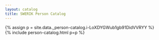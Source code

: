```yaml
---
layout: catalog
title: SWERIK Person Catalog
---
```

{% assign p = site.data._person-catalog.i-LoXDYGWub1gb91DidVVRYY %}
{% include person-catalog.html p=p %}

